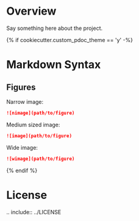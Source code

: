 # Overview

Say something here about the project.

{% if cookiecutter.custom_pdoc_theme == 'y' -%}
# Markdown Syntax
## Figures
Narrow image:
```markdown
![nimage](path/to/figure)
```
Medium sized image:
```markdown
![image](path/to/figure)
```
Wide image:
```markdown
![wimage](path/to/figure)
```
{% endif %}

# License

.. include:: ../LICENSE

